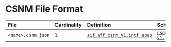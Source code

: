 # CSNM File Format

File | Cardinality | Definition | Schema | Example
:--- | :--- | :--- | :--- | :---
`<name>.csnm.json` | 1 | [`zif_aff_csnm_v1.intf.abap`](./type/zif_aff_csnm_v1.intf.abap) | [`csnm-v1.json`](./csnm-v1.json) | [z_aff_example_abcd.csnm.json](./examples/z_aff_example_abcd.csnm.json)
